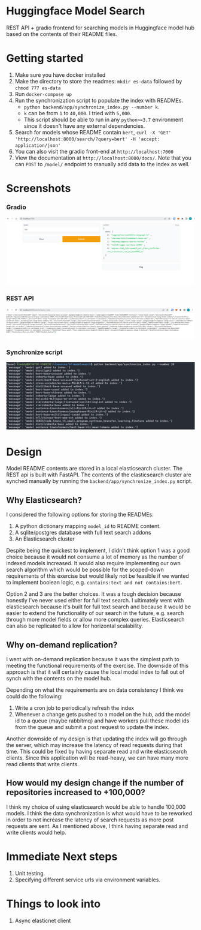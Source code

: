 # Huggingface Model Search

REST API + gradio frontend for searching models in Huggingface model hub based on the contents of their README files.

# Getting started

1. Make sure you have docker installed
2. Make the directory to store the readmes: `mkdir es-data` followed by `chmod 777 es-data`
3. Run `docker-compose up`
4. Run the synchronization script to populate the index with READMEs.
    * `python backend/app/synchronize_index.py --number k`.
    * `k` can be from `1` to `40,000`. I tried with `5,000`.
    *  This script should be able to run in any `python>=3.7` environment since it doesn't have any external dependencies.
5. Search for models whose README contain `bert`, `curl -X 'GET' 'http://localhost:8000/search/?query=bert' -H 'accept: application/json'`
6. You can also visit the gradio front-end at `http://localhost:7000`
7. View the documentation at `http://localhost:8000/docs/`. Note that you can `POST` to `/model/` endpoint to manually add data to the index as well.

# Screenshots

### Gradio
![Gradio Frontend](./assets/gradio_frontend.png)

### REST API
![REST API](./assets/rest_api.png)

### Synchronize script
![Adding to the index](./assets/adding_to_index.png)

# Design

Model README contents are stored in a local elasticsearch cluster. The REST api is built with FastAPI. The contents of the elasticsearch cluster are synched manually by running the `backend/app/synchronize_index.py` script. 

## Why Elasticsearch?

I considered the following options for storing the READMEs:

1. A python dictionary mapping `model_id` to README content.
2. A sqlite/postgres database with full text search addons
3. An Elasticsearch cluster

Despite being the quickest to implement, I didn't think option 1 was a good choice because it would not consume a lot of memory as the number of indexed models increased. It would also require implementing our own search algorithm which would be possible for the scoped-down requirements of this exercise but would likely not be feasible if we wanted to implement boolean logic, e.g. `contains:text and not contains:bert`.

Option 2 and 3 are the better choices. It was a tough decision because honestly I've never used either for full text search. I ultimately went with elasticsearch because it's built for full text search and because it would be easier to extend the functionality of our search in the future, e.g. search through more model fields or allow more complex queries. Elasticsearch can also be replicated to allow for horizontal scalability.

## Why on-demand replication?

I went with on-demand replication because it was the simplest path to meeting the functional requirements of the exercise. The downside of this approach is that it will certainly cause the local model index to fall out of synch with the contents on the model hub. 

Depending on what the requirements are on data consistency I think we could do the following:
1. Write a cron job to periodically refresh the index
2. Whenever a change gets pushed to a model on the hub, add the model id to a queue (maybe rabbitmq) and have workers pull these model ids from the queue and submit a post request to update the index.

Another downside of my design is that updating the index will go through the server, which may increase the latency of read requests during that time. This could be fixed by having separate read and write elasticsearch clients. Since this application will be read-heavy, we can have many more read clients that write clients. 

## How would my design change if the number of repositories increased to +100,000?

I think my choice of using elasticsearch would be able to handle 100,000 models. I think the data synchronization is what would have to be reworked in order to not increase the latency of search requests as more post requests are sent. As I mentioned above, I think having separate read and write clients would help. 

# Immediate Next steps
1. Unit testing.
2. Specifying different service urls via environment variables.

# Things to look into
1. Async elasticnet client